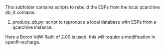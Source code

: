 This subfolder contains scripts to rebuild the ESPs from the local qcarchive db, it contains:

1. *produce_db.py*: script to reproduce a local database with ESPs from a qcarchive instance.

Here a Boron VdW Radii of 2.00 is used, this will require a modification in openff-recharge. 
